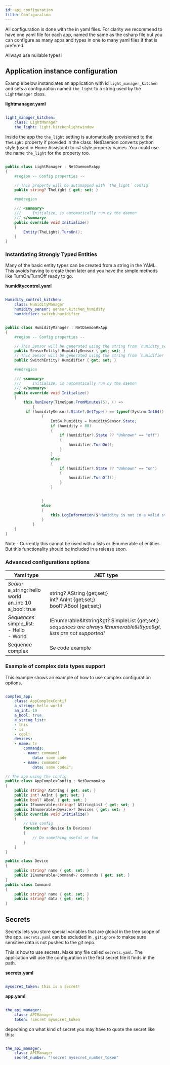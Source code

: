 ```yaml
---
id: api_configuration
title: Configuration
---
```


All configuration is done with the in yaml files. For clarity we recommend to have one yaml file for each app, named the same as the csharp file but you can configure as many apps and types in one to many yaml files if that is prefered. 

Allways use nullable types!

## Application instance configuration

Example below instanciates an application with id `light_manager_kitchen` and sets a configuration named `the_light` to a string used by the `LightManager` class.

**lightmanager.yaml**

```yaml

light_manager_kitchen:
    class: LightManager
    the_light: light.kitchenlightwindow

```

Inside the app the `the_light` setting is automatically provisioned to the `TheLight` property if provided in the class. NetDaemon converts python style (used in Home Assistant) to c# style property names. You could use the name `the_light` for the property too.

```csharp

public class LightManager : NetDaemonRxApp
{
    #region -- Config properties --

    // This property will be automapped with ´the_light´ config
    public string? TheLight { get; set; }

    #endregion

    /// <summary>
    ///     Initialize, is automatically run by the daemon
    /// </summary>
    public override void Initialize()
    {
        Entity(TheLight).TurnOn();
    }
}

```

### Instantiating Strongly Typed Entities

Many of the basic entity types can be created from a string in the YAML. This avoids having to create them later and you have the simple methods like TurnOn/TurnOff ready to go.

**humiditycontrol.yaml**

```yaml

Humidity_control_kitchen:
    class: HumidityManager
    humidity_sensor: sensor.kitchen_humidity
    humidifier: switch.humidifier

```

```csharp

public class HumidityManager : NetDaemonRxApp
{
    #region -- Config properties --

    // This Sensor will be generated using the string from ´humidity_sensor´ in the config as the Home Assistant name
    public SensorEntity? HumiditySensor { get; set; }
    // This Sensor will be generated using the string from ´humidifier´ in the config as the Home Assistant name
    public SwitchEntity? Humidifier { get; set; }

    #endregion

    /// <summary>
    ///     Initialize, is automatically run by the daemon
    /// </summary>
    public override void Initialize()
    {
        this.RunEvery(TimeSpan.FromMinutes(5), () =>
            {
         if (humiditySensor?.State?.GetType() == typeof(System.Int64))
                {
                    Int64 humidity = humiditySensor.State;
                    if (humidity > 80)
                    {
                        if (humidifier?.State ?? "Unknown" == "off")
                        {
                            humidifier.TurnOn();
                        }
                    }
                    else
                    {
                        if (humidifier?.State ?? "Unknown" == "on")
                        {
                            humidifier.TurnOff();
                        }
                    }


                }
                else
                {
                    this.LogInformation($"Humidity is not in a valid state. Its current value is {(humiditySensor?.State ?? "Unknown")}");
                }
            }
    }
}

```
Note - Currently this cannot be used with a lists or IEnumerable of entities. But this functionality should be included in a release soon.

### Advanced configurations options

| Yaml type                                             | .NET type                                                                |
|-------------------------------------------------------|--------------------------------------------------------------------------|
| *Scalar* <br/>a_string: hello world <br/>an_int: 10 <br/>a_bool: true |<br/>string? AString {get;set;} <br/>int? AnInt {get;set;} <br/>bool? ABool {get;set;} |
| *Sequences* <br/>simple_list:<br/>  - Hello<br/>  - World           |  IEnumerable&ltstring&gt? SimpleList {get;set;} <br/>*sequences are always IEnumerable&lttype&gt, lists are not supported!*                             |
| Sequence complex                                      | Se code example                                                          |


### Example of complex data types support

This example shows an example of how to use complex configuration options. 

```yaml

complex_app:
    class: AppComplexContif
    a_string: hello world
    an_int: 10
    a_bool: true
    a_string_list:
    - this
    - is
    - cool!
    devices:
    - name: tv
        commands:
        - name: command1
            data: some code
        - name: command2
            data: some code2";
```
```csharp
// The app using the config
public class AppComplexConfig : NetDaemonApp
{
    public string? AString { get; set; }
    public int? AnInt { get; set; }
    public bool? ABool { get; set; }
    public IEnumerable<string>? AStringList { get; set; }
    public IEnumerable<Device>? Devices { get; set; }
    public override void Initialize()
    {
        // Use config
        foreach(var device in Devices)
        {
            // Do something useful or fun
        }
    }
}

public class Device
{
    public string? name { get; set; }
    public IEnumerable<Command>? commands { get; set; }
}
public class Command
{
    public string? name { get; set; }
    public string? data { get; set; }
}

```
## Secrets

Secrets lets you store special variables that are global in the tree scope of the app. `secrets.yaml` can be excluded in `.gitignore` to makse sure sensitive data is not pushed to the git repo.

This is how to use secrets. Make any file called `secrets.yaml`. The application will use the configuration in the first secret file it finds in the path.

**secrets.yaml**

```yaml

mysecret_token: this is a secret!

```





**app.yaml**

```yaml

the_api_manager:
    class: APIManager
    token: !secret mysecret_token

```

depedning on what kind of secret you may have to quote the secret like this:

```yaml

the_api_manager:
    class: APIManager
    secret_number: "!secret mysecret_number_token"

```
